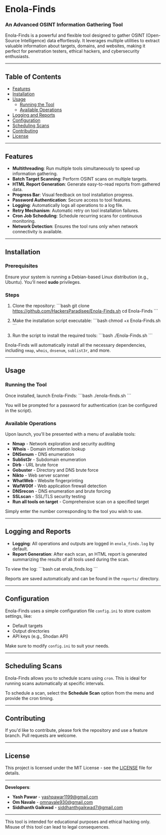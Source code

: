 
# Enola-Finds

### An Advanced OSINT Information Gathering Tool

Enola-Finds is a powerful and flexible tool designed to gather OSINT (Open-Source Intelligence) data effortlessly. It leverages multiple utilities to extract valuable information about targets, domains, and websites, making it perfect for penetration testers, ethical hackers, and cybersecurity enthusiasts.

---

## Table of Contents
- [Features](#features)
- [Installation](#installation)
- [Usage](#usage)
  - [Running the Tool](#running-the-tool)
  - [Available Operations](#available-operations)
- [Logging and Reports](#logging-and-reports)
- [Configuration](#configuration)
- [Scheduling Scans](#scheduling-scans)
- [Contributing](#contributing)
- [License](#license)

---

## Features
- **Multithreading**: Run multiple tools simultaneously to speed up information gathering.
- **Batch Target Scanning**: Perform OSINT scans on multiple targets.
- **HTML Report Generation**: Generate easy-to-read reports from gathered data.
- **Progress Bar**: Visual feedback on tool installation progress.
- **Password Authentication**: Secure access to tool features.
- **Logging**: Automatically logs all operations to a log file.
- **Retry Mechanism**: Automatic retry on tool installation failures.
- **Cron Job Scheduling**: Schedule recurring scans for continuous monitoring.
- **Network Detection**: Ensures the tool runs only when network connectivity is available.

---

## Installation

### Prerequisites
Ensure your system is running a Debian-based Linux distribution (e.g., Ubuntu). You'll need **sudo** privileges.

### Steps
1. Clone the repository:
    \`\`\`bash
    git clone https://github.com/HackersParadisee/Enola-Finds.sh
    cd Enola-Finds
    \`\`\`

2. Make the installation script executable:
    \`\`\`bash
    chmod +x Enola-Finds.sh
    \`\`\`

3. Run the script to install the required tools:
    \`\`\`bash
    ./Enola-Finds.sh
    \`\`\`

Enola-Finds will automatically install all the necessary dependencies, including `nmap`, `whois`, `dnsenum`, `sublist3r`, and more. 

---

## Usage

### Running the Tool
Once installed, launch Enola-Finds:
\`\`\`bash
./enola-finds.sh
\`\`\`

You will be prompted for a password for authentication (can be configured in the script).

### Available Operations
Upon launch, you'll be presented with a menu of available tools:
- **Nmap** - Network exploration and security auditing
- **Whois** - Domain information lookup
- **DNSenum** - DNS enumeration
- **Sublist3r** - Subdomain enumeration
- **Dirb** - URL brute force
- **Gobuster** - Directory and DNS brute force
- **Nikto** - Web server scanner
- **WhatWeb** - Website fingerprinting
- **WafW00f** - Web application firewall detection
- **DNSrecon** - DNS enumeration and brute forcing
- **SSLscan** - SSL/TLS security testing
- **Run all tools on target** - Comprehensive scan on a specified target

Simply enter the number corresponding to the tool you wish to use.

---

## Logging and Reports
- **Logging**: All operations and outputs are logged in `enola_finds.log` by default.
- **Report Generation**: After each scan, an HTML report is generated summarizing the results of all tools used during the scan.

To view the log:
\`\`\`bash
cat enola_finds.log
\`\`\`

Reports are saved automatically and can be found in the `reports/` directory.

---

## Configuration
Enola-Finds uses a simple configuration file `config.ini` to store custom settings, like:
- Default targets
- Output directories
- API keys (e.g., Shodan API)

Make sure to modify `config.ini` to suit your needs.

---

## Scheduling Scans
Enola-Finds allows you to schedule scans using `cron`. This is ideal for running scans automatically at specific intervals.

To schedule a scan, select the **Schedule Scan** option from the menu and provide the cron timing.

---

## Contributing
If you'd like to contribute, please fork the repository and use a feature branch. Pull requests are welcome.

---

## License
This project is licensed under the MIT License - see the [LICENSE](LICENSE) file for details.

---

**Developers**:
- **Yash Pawar** - yashpawar1199@gmail.com
- **Om Navale** - omnavale930@gmail.com
- **Siddhanth Gaikwad** - siddhanthgaikwad7@gmail.com

---

This tool is intended for educational purposes and ethical hacking only. Misuse of this tool can lead to legal consequences.

